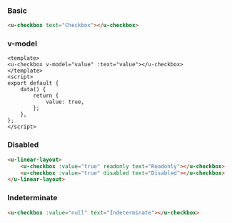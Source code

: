 ### Basic

``` html
<u-checkbox text="Checkbox"></u-checkbox>
```

### v-model

``` vue
<template>
<u-checkbox v-model="value" :text="value"></u-checkbox>
</template>
<script>
export default {
    data() {
        return {
            value: true,
        };
    },
};
</script>
```

### Disabled

``` html
<u-linear-layout>
    <u-checkbox :value="true" readonly text="Readonly"></u-checkbox>
    <u-checkbox :value="true" disabled text="Disabled"></u-checkbox>
</u-linear-layout>
```

### Indeterminate

``` html
<u-checkbox :value="null" text="Indeterminate"></u-checkbox>
```
